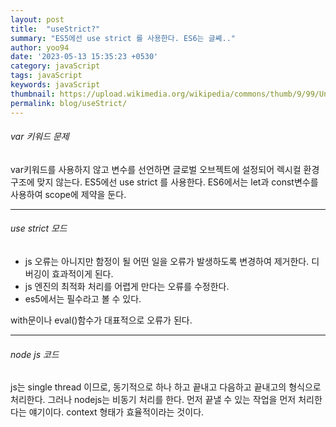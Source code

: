 ```yaml
---
layout: post
title:  "useStrict?"
summary: "ES5에선 use strict 를 사용한다. ES6는 글쎼.."
author: yoo94
date: '2023-05-13 15:35:23 +0530'
category: javaScript
tags: javaScript
keywords: javaScript
thumbnail: https://upload.wikimedia.org/wikipedia/commons/thumb/9/99/Unofficial_JavaScript_logo_2.svg/1200px-Unofficial_JavaScript_logo_2.svg.png
permalink: blog/useStrict/
---
```

###### var 키워드 문제

var키워드를 사용하지 않고 변수를 선언하면 글로벌 오브젝트에 설정되어 렉시컬 환경 구조에 맞지 않는다.
ES5에선 use strict 를 사용한다.
ES6에서는 let과 const변수를 사용하여 scope에 제약을 둔다.


---
###### use strict 모드
- js 오류는 아니지만 함정이 될 어떤 일을 오류가 발생하도록 변경하여 제거한다. 디버깅이 효과적이게 된다.
- js 엔진의 최적화 처리를 어렵게 만다는 오류를 수정한다.
- es5에서는 필수라고 볼 수 있다.

with문이나 eval()함수가 대표적으로 오류가 된다.

---
###### node js 코드

js는 single thread 이므로, 동기적으로 하나 하고 끝내고 다음하고 끝내고의 형식으로 처리한다. 그러나 nodejs는 비동기 처리를 한다. 먼저 끝낼 수 있는 작업을 먼저 처리한다는 얘기이다.
context 형태가 효율적이라는 것이다.
